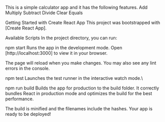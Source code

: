 This is a simple calculator app and it has the following features. Add Multiply Subtract Divide Clear Equals

Getting Started with Create React App
This project was bootstrapped with [Create React App].

Available Scripts
In the project directory, you can run:

npm start
Runs the app in the development mode.
Open [http://localhost:3000] to view it in your browser.

The page will reload when you make changes.
You may also see any lint errors in the console.

npm test
Launches the test runner in the interactive watch mode.\

npm run build
Builds the app for production to the build folder.
It correctly bundles React in production mode and optimizes the build for the best performance.

The build is minified and the filenames include the hashes.
Your app is ready to be deployed!
